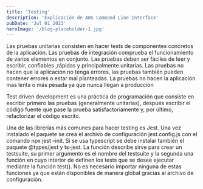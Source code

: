 ```yaml
---
title: 'Testing'
description: 'Explicación de AWS Command Line Interface'
pubDate: 'Jul 01 2023'
heroImage: '/blog-placeholder-1.jpg'
---
```




Las pruebas unitarias consisten en hacer tests de componentes concretos de la aplicación. Las pruebas de integración comprueba el funcionamiento de varios elementos en conjunto. Las pruebas deben ser fáciles de leer y escribir, confiables ,rápidas y principalmente unitarias. Las pruebas no hacen que la aplicación no tenga errores, las pruebas también pueden contener errores o estar mal planteadas. La pruebas no hacen la aplicación mas lenta o más pesada ya que nunca llegan a producción

Test driven development es una práctica de programación que consiste en escribir primero las pruebas (generalmente unitarias), después escribir el código fuente que pase la prueba satisfactoriamente y, por último, refactorizar el código escrito.

Una de las librerías más comunes para hacer testing es Jest. Una vez instalado el paquete se crea el archivo de configuración jest.config.js con el comando npx jest –init. Si se usa typescript se debe instalar también el paquete @types/jest y ts-jest. La función describe sirve para crear un testsuite, su primer argumento es el nombre del testsuite y la segunda una función en cuyo interior de definen los tests que se desee ejecutar mediante la función test(). No es necesario importar ninguna de estas funciones ya que están disponibles de manera global gracias al archivo de configuración.